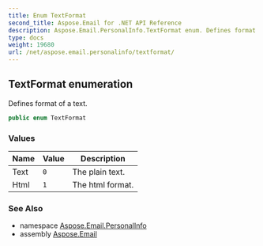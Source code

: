 ```yaml
---
title: Enum TextFormat
second_title: Aspose.Email for .NET API Reference
description: Aspose.Email.PersonalInfo.TextFormat enum. Defines format of a text
type: docs
weight: 19680
url: /net/aspose.email.personalinfo/textformat/
---
```

## TextFormat enumeration

Defines format of a text.

```csharp
public enum TextFormat
```

### Values

| Name | Value | Description |
| --- | --- | --- |
| Text | `0` | The plain text. |
| Html | `1` | The html format. |

### See Also

* namespace [Aspose.Email.PersonalInfo](../../aspose.email.personalinfo/)
* assembly [Aspose.Email](../../)


